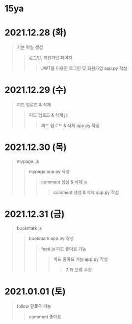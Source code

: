 # **15ya**

# 2021.12.28 (화) 
>기본 파일 생성
>> 로그인, 회원가입 페이지
>>> JWT를 이용한 로그인 및 회원가입 app.py 작성

# 2021.12.29 (수)
>피드 업로드 & 삭제
>> 피드 업로드 & 삭제 js 
>>> 피드 업로드 & 삭제 app.py 작성

# 2021.12.30 (목)
> mypage. js
>> mypage app.py 작성
>>> comment 생성 & 삭제 js
>>>> comment 생성 & 삭제 app.py 작성

# 2021.12.31 (금)
> bookmark.js
>> bookmark app.py 작성
>>> feed.js 피드 좋아요 기능
>>>> 피드 좋아요 기능 app.py 작성 
>>>>> 기타 오류 수정

# 2021.01.01 (토)
> follow 팔로우 기능
> > comment 좋아요